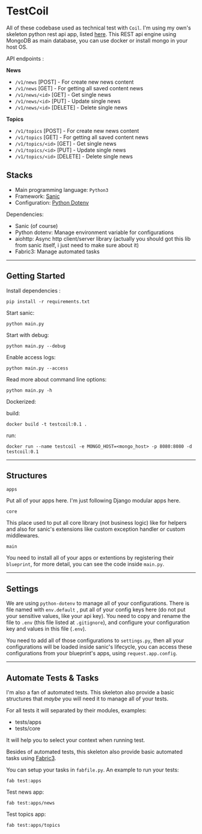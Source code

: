 # TestCoil

All of these codebase used as technical test with `Coil`.  I'm using my own's skeleton
python rest api app, listed [here](https://github.com/hiraq/base-sanic).  This REST api engine
using MongoDB as main database, you can use docker or install mongo in your host OS.

API endpoints :

**News**

- `/v1/news` [POST] - For create new news content
- `/v1/news` [GET] - For getting all saved content news
- `/v1/news/<id>` [GET] - Get single news
- `/v1/news/<id>` [PUT] - Update single news
- `/v1/news/<id>` [DELETE] - Delete single news

**Topics**

- `/v1/topics` [POST] - For create new news content
- `/v1/topics` [GET] - For getting all saved content news
- `/v1/topics/<id>` [GET] - Get single news
- `/v1/topics/<id>` [PUT] - Update single news
- `/v1/topics/<id>` [DELETE] - Delete single news

## Stacks

- Main programming language: `Python3`
- Framework: [Sanic](https://github.com/channelcat/sanic)
- Configuration: [Python Dotenv](https://github.com/theskumar/python-dotenv)

Dependencies:

- Sanic (of course)
- Python dotenv: Manage environment variable for configurations
- aiohttp: Async http client/server library (actually you should got this lib from sanic itself, i just need to make sure about it)
- Fabric3: Manage automated tasks

---

## Getting Started

Install dependencies :

```
pip install -r requirements.txt
```

Start sanic:

```
python main.py
```

Start with debug:

```
python main.py --debug
```

Enable access logs:

```
python main.py --access
```

Read more about command line options:

```
python main.py -h
```

Dockerized:

build:

```
docker build -t testcoil:0.1 .
```

run:

```
docker run --name testcoil -e MONGO_HOST=<mongo_host> -p 8080:8080 -d testcoil:0.1
```

---

## Structures

`apps` 

Put all of your apps here.  I'm just following Django modular apps here.

`core`

This place used to put all core library (not business logic) like for helpers
and also for sanic's extensions like custom exception handler or custom middlewares.

`main`

You need to install all of your apps or extentions by registering their `blueprint`,
for more detail, you can see the code inside `main.py`.

---

## Settings

We are using `python-dotenv` to manage all of your configurations.  There is file named
with `env.default` , put all of your config keys here (do not put your sensitive values, like
your api key).  You need to copy and rename the file to `.env` (this file listed at `.gitignore`),
and configure your configuration key and values in this file (`.env`).

You need to add all of those configurations to `settings.py`, then all your configurations will
be loaded inside sanic's lifecycle, you can access these configurations from your blueprint's apps, using
`request.app.config`.

---

## Automate Tests & Tasks

I'm also a fan of automated tests.  This skeleton also provide a basic structures that _maybe_ you 
will need it to manage all of your tests.

For all tests it will separated by their modules, examples:

- tests/apps
- tests/core

It will help you to select your context when running test. 

Besides of automated tests, this skeleton also provide basic automated tasks using [Fabric3](https://github.com/mathiasertl/fabric/).

You can setup your tasks in `fabfile.py`.  An example to run your tests:

```
fab test:apps
```

Test news app:

```
fab test:apps/news
```

Test topics app:

```
fab test:apps/topics
```
